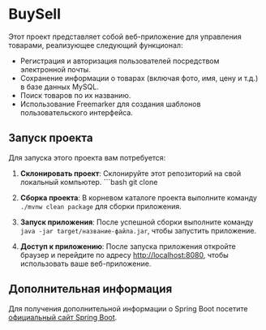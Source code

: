 # BuySell

Этот проект представляет собой веб-приложение для управления товарами, реализующее следующий функционал:

- Регистрация и авторизация пользователей посредством электронной почты.
- Сохранение информации о товарах (включая фото, имя, цену и т.д.) в базе данных MySQL.
- Поиск товаров по их названию.
- Использование Freemarker для создания шаблонов пользовательского интерфейса.

## Запуск проекта

Для запуска этого проекта вам потребуется:

1. **Склонировать проект**: Склонируйте этот репозиторий на свой локальный компьютер. ```bash git clone

3. **Сборка проекта**: В корневом каталоге проекта выполните команду `./mvnw clean package` для сборки приложения.

4. **Запуск приложения**: После успешной сборки выполните команду `java -jar target/название-файла.jar`, чтобы запустить приложение.

5. **Доступ к приложению**: После запуска приложения откройте браузер и перейдите по адресу [http://localhost:8080](http://localhost:8080), чтобы использовать ваше веб-приложение.

## Дополнительная информация

Для получения дополнительной информации о Spring Boot посетите [официальный сайт Spring Boot](https://spring.io/projects/spring-boot).

